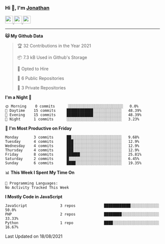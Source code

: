 ### Hi 👋, I'm [Jonathan](https://jonathan-d.ch) 


<p>
  <a href="https://www.twitter.com/redkill2108">
    <img src="https://img.shields.io/badge/twitter-%231DA1F2.svg?&style=for-the-badge&logo=twitter&logoColor=white" height=25>
  </a>
  <a href="https://www.linkedin.com/in/jdebetaz">
    <img src="https://img.shields.io/badge/linkedin-%230077B5.svg?&style=for-the-badge&logo=linkedin&logoColor=white" height=25>
  </a>
  <a href="https://www.instagram.com/jdebetaz/">
    <img src="https://img.shields.io/badge/instagram-%23E4405F.svg?&style=for-the-badge&logo=instagram&logoColor=white" height=25>
  </a>
</p>

-------

<!--START_SECTION:waka-->
**🐱 My Github Data** 

> 🏆 32 Contributions in the Year 2021
 > 
> 📦 7.3 kB Used in Github's Storage 
 > 
> 💼 Opted to Hire
 > 
> 📜 6 Public Repositories 
 > 
> 🔑 3 Private Repositories  
 > 
**I'm a Night 🦉** 

```text
🌞 Morning    0 commits      ░░░░░░░░░░░░░░░░░░░░░░░░░   0.0% 
🌆 Daytime    15 commits     ████████████░░░░░░░░░░░░░   48.39% 
🌃 Evening    15 commits     ████████████░░░░░░░░░░░░░   48.39% 
🌙 Night      1 commits      ░░░░░░░░░░░░░░░░░░░░░░░░░   3.23%

```
📅 **I'm Most Productive on Friday** 

```text
Monday       3 commits      ██░░░░░░░░░░░░░░░░░░░░░░░   9.68% 
Tuesday      4 commits      ███░░░░░░░░░░░░░░░░░░░░░░   12.9% 
Wednesday    4 commits      ███░░░░░░░░░░░░░░░░░░░░░░   12.9% 
Thursday     4 commits      ███░░░░░░░░░░░░░░░░░░░░░░   12.9% 
Friday       8 commits      ██████░░░░░░░░░░░░░░░░░░░   25.81% 
Saturday     2 commits      █░░░░░░░░░░░░░░░░░░░░░░░░   6.45% 
Sunday       6 commits      ████░░░░░░░░░░░░░░░░░░░░░   19.35%

```


📊 **This Week I Spent My Time On** 

```text
💬 Programming Languages: 
No Activity Tracked This Week

```

**I Mostly Code in JavaScript** 

```text
JavaScript               3 repos             ████████████░░░░░░░░░░░░░   50.0% 
PHP                      2 repos             ████████░░░░░░░░░░░░░░░░░   33.33% 
Python                   1 repo              ████░░░░░░░░░░░░░░░░░░░░░   16.67%

```



 Last Updated on 18/08/2021
<!--END_SECTION:waka-->
